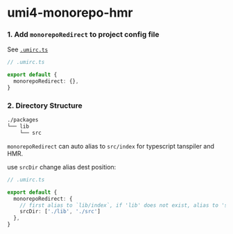 # umi4-monorepo-hmr

### 1. Add `monorepoRedirect` to project config file

See [`.umirc.ts`](./packages/app/.umirc.ts)

```ts
// .umirc.ts

export default {
  monorepoRedirect: {},
}
```

### 2. Directory Structure

```bash
./packages
└── lib
    └── src
```

`monorepoRedirect` can auto alias to `src/index` for typescript tanspiler and HMR.

use `srcDir` change alias dest position:

```ts
// .umirc.ts

export default {
  monorepoRedirect: {
    // first alias to `lib/index`, if 'lib' does not exist, alias to 'src/index'
    srcDir: ['./lib', './src']
  },
}
```
